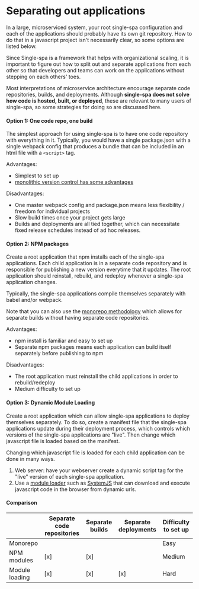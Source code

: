# Separating out applications

In a large, microserviced system, your root single-spa configuration and each of the applications
should probably have its own git repository. How to do that in a javascript project isn't necessarily clear,
so some options are listed below.

Since Single-spa is a framework that helps with organizational scaling, it is
important to figure out how to split out and separate applications from each other
so that developers and teams can work on the applications without stepping on each others' toes.

Most interpretations of microservice architecture encourage separate code repositories, builds, and
deployments. Although **single-spa does not solve how code is hosted, built, or deployed**,
these are relevant to many users of single-spa, so some strategies for doing so are discussed here.

#### Option 1: One code repo, one build

The simplest approach for using single-spa is to have one code repository with everything in it.
Typically, you would have a single package.json with a single webpack config that produces a bundle
that can be included in an html file with a `<script>` tag.

Advantages:
- Simplest to set up
- [monolithic version control has some advantages](https://danluu.com/monorepo/)

Disadvantages:
- One master webpack config and package.json means less flexibility / freedom for individual projects
- Slow build times once your project gets large
- Builds and deployments are all tied together, which can necessitate fixed release schedules instead of ad hoc releases.

#### Option 2: NPM packages

Create a root application that npm installs each of the single-spa applications. Each child application
is in a separate code repository and is responsible for publishing a new version everytime that it updates.
The root application should reinstall, rebuild, and redeploy whenever a single-spa application changes.

Typically, the single-spa applications compile themselves separately with babel and/or webpack.

Note that you can also use the [monorepo methodology](https://medium.com/netscape/the-case-for-monorepos-907c1361708a) which
allows for separate builds without having separate code repositories.

Advantages:
- npm install is familiar and easy to set up
- Separate npm packages means each application can build itself separately before publishing to npm

Disadvantages:
- The root application must reinstall the child applications in order to rebuild/redeploy
- Medium difficulty to set up

#### Option 3: Dynamic Module Loading

Create a root application which can allow single-spa applications to deploy themselves separately. To do so,
create a manifest file that the single-spa applications update during their deployment process, which controls
which versions of the single-spa applications are "live". Then change which javascript file is loaded based on the manifest.

Changing which javascript file is loaded for each child application can be done in many ways.
1) Web server: have your webserver create a dynamic script tag for the "live" version of each single-spa application.
2) Use a [module loader](https://www.jvandemo.com/a-10-minute-primer-to-javascript-modules-module-formats-module-loaders-and-module-bundlers/)
   such as [SystemJS](https://github.com/systemjs/systemjs) that can download and execute javascript code in the browser
   from dynamic urls.

#### Comparison
|                | Separate code repositories | Separate builds | Separate deployments | Difficulty to set up
| -------------- | -------------------------- | --------------- | -------------------- | --------------------
| Monorepo       |                            |                 |                      |        Easy
| NPM modules    |            [x]             |       [x]       |                      |       Medium
| Module loading |            [x]             |       [x]       |          [x]         |        Hard
